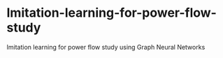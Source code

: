 # Imitation-learning-for-power-flow-study
Imitation learning for power flow study using Graph Neural Networks
